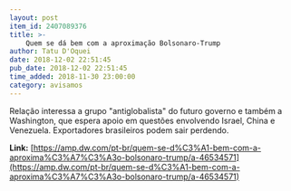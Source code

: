 ```yaml
---
layout: post
item_id: 2407089376
title: >-
    Quem se dá bem com a aproximação Bolsonaro-Trump
author: Tatu D'Oquei
date: 2018-12-02 22:51:45
pub_date: 2018-12-02 22:51:45
time_added: 2018-11-30 23:00:00
category: avisamos
---
```


Relação interessa a grupo "antiglobalista" do futuro governo e também a Washington, que espera apoio em questões envolvendo Israel, China e Venezuela. Exportadores brasileiros podem sair perdendo.

**Link:** [https://amp.dw.com/pt-br/quem-se-d%C3%A1-bem-com-a-aproxima%C3%A7%C3%A3o-bolsonaro-trump/a-46534571](https://amp.dw.com/pt-br/quem-se-d%C3%A1-bem-com-a-aproxima%C3%A7%C3%A3o-bolsonaro-trump/a-46534571)

